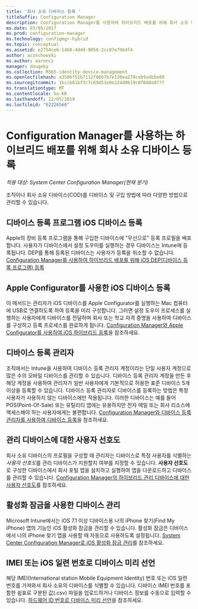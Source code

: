 ```yaml
---
title: '회사 소유 디바이스 등록 '
titleSuffix: Configuration Manager
description: Configuration Manager를 사용하여 하이브리드 배포를 위해 회사 소유 디바이스를 등록하는 다양한 방법을 알아봅니다.
ms.date: 03/05/2017
ms.prod: configuration-manager
ms.technology: configmgr-hybrid
ms.topic: conceptual
ms.assetid: e2754ce6-1460-4ddd-9050-2cc87e7964f4
author: aczechowski
ms.author: aaroncz
manager: dougeby
ms.collection: M365-identity-device-management
ms.openlocfilehash: a3586f51b7112f8667b7e120ea278ceb9adbbe89
ms.sourcegitcommit: 1bccb61bf3c7c69d51e0e224d0619c8f608e8777
ms.translationtype: MT
ms.contentlocale: ko-KR
ms.lasthandoff: 12/05/2019
ms.locfileid: "62226560"
---
```

# <a name="enroll-company-owned-devices-for-hybrid-deployments-with-configuration-manager"></a>Configuration Manager를 사용하는 하이브리드 배포를 위해 회사 소유 디바이스 등록

*적용 대상: System Center Configuration Manager(현재 분기)*

조직이나 회사 소유 디바이스(COD)를 디바이스 및 구입 방법에 따라 다양한 방법으로 관리할 수 있습니다.  

## <a name="enroll-device-enrollment-program-ios-devices"></a>디바이스 등록 프로그램 iOS 디바이스 등록  
 Apple의 장비 등록 프로그램을 통해 구입한 디바이스에 "무선으로" 등록 프로필을 배포합니다. 사용자가 디바이스에서 설정 도우미를 실행하는 경우 디바이스는 Intune에 등록됩니다.  DEP를 통해 등록된 디바이스는 사용자가 등록을 취소할 수 없습니다. [Configuration Manager를 사용하여 하이브리드 배포를 위해 iOS DEP(디바이스 등록 프로그램) 등록](../../mdm/deploy-use/ios-device-enrollment-program-for-hybrid.md)  

## <a name="enroll-ios-devices-with-apple-configurator"></a>Apple Configurator를 사용한 iOS 디바이스 등록  
 이 메서드는 관리자가 iOS 디바이스를 Apple Configurator를 실행하는 Mac 컴퓨터에 USB로 연결하도록 하여 등록을 미리 구성합니다. 그러면 설정 도우미 프로세스를 실행하는 사용자에게 디바이스를 전달하며 회사 또는 학교 자격 증명을 사용하여 디바이스를 구성하고 등록 프로세스를 완료하게 됩니다. [Configuration Manager와 Apple Configurator를 사용하여 iOS 하이브리드 등록](../../mdm/deploy-use/ios-hybrid-enrollment-using-apple-configurator.md)을 참조하세요.  

## <a name="device-enrollment-manager"></a>디바이스 등록 관리자  
 조직에서는 Intune을 사용하여 디바이스 등록 관리자 계정이라는 단일 사용자 계정으로 많은 수의 모바일 디바이스를 관리할 수 있습니다. 디바이스 등록 관리자 계정을 만든 후 해당 계정을 사용하여 관리자가 일반 사용자에게 기본적으로 허용한 표준 디바이스 5개 이상을 등록할 수 있습니다. 디바이스 등록 관리자로 디바이스를 등록하는 방법은 특정 사용자가 사용하지 않는 디바이스에만 적용됩니다. 이러한 디바이스는 예를 들어 POS(Point-Of-Sale) 또는 유틸리티 앱에는 유용하지만 전자 메일 또는 회사 리소스에 액세스해야 하는 사용자에게는 불편합니다. [Configuration Manager와 디바이스 등록 관리자를 사용하여 디바이스 등록](../../mdm/deploy-use/enroll-devices-with-device-enrollment-manager.md)을 참조하세요.  

## <a name="user-affinity-for-managed-devices"></a>관리 디바이스에 대한 사용자 선호도  
 회사 소유 디바이스의 프로필을 구성할 때 관리자는 디바이스로 특정 사용자를 식별하는 *사용자 선호도*를 관리 디바이스가 지원할지 여부를 지정할 수 있습니다. **사용자 선호도**로 구성한 디바이스에서 회사 포털 앱을 설치하고 실행하여 앱을 다운로드하고 디바이스를 관리할 수 있습니다. [Configuration Manager의 하이브리드 관리 디바이스에 대한 사용자 선호도](../../mdm/deploy-use/user-affinity-for-hybrid-managed-devices.md)를 참조하세요.  

## <a name="manage-devices-with-activation-lock"></a>활성화 잠금을 사용한 디바이스 관리  
 Microsoft Intune에서는 iOS 7.1 이상 디바이스용 나의 iPhone 찾기(Find My iPhone) 앱의 기능인 iOS 활성화 잠금을 관리할 수 있습니다. 활성화 잠금은 디바이스에서 나의 iPhone 찾기 앱을 사용할 때 자동으로 사용하도록 설정됩니다. [System Center Configuration Manager로 iOS 활성화 잠금 관리](../../mdm/deploy-use/manage-ios-activation-lock.md)를 참조하세요.

 ## <a name="predeclare-devices-with-imei-or-ios-serial-numbers"></a>IMEI 또는 iOS 일련 번호로 디바이스 미리 선언

해당 IMEI(International station Mobile Equipment Identity) 번호 또는 iOS 일련 번호를 가져와서 회사 소유의 디바이스를 식별할 수 있습니다. 디바이스 IMEI 번호를 포함한 쉼표로 구분된 값(.csv) 파일을 업로드하거나 디바이스 정보를 수동으로 입력할 수 있습니다.  [하드웨어 ID 번호로 디바이스 미리 선언](../../mdm/deploy-use/predeclare-devices-with-hardware-id.md)을 참조하세요.
